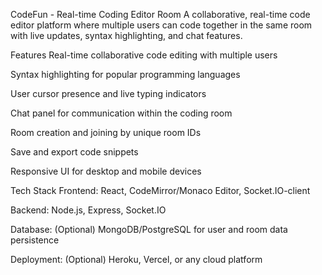 CodeFun - Real-time Coding Editor Room
A collaborative, real-time code editor platform where multiple users can code together in the same room with live updates, syntax highlighting, and chat features.

Features
Real-time collaborative code editing with multiple users

Syntax highlighting for popular programming languages

User cursor presence and live typing indicators

Chat panel for communication within the coding room

Room creation and joining by unique room IDs

Save and export code snippets

Responsive UI for desktop and mobile devices

Tech Stack
Frontend: React, CodeMirror/Monaco Editor, Socket.IO-client

Backend: Node.js, Express, Socket.IO

Database: (Optional) MongoDB/PostgreSQL for user and room data persistence

Deployment: (Optional) Heroku, Vercel, or any cloud platform
